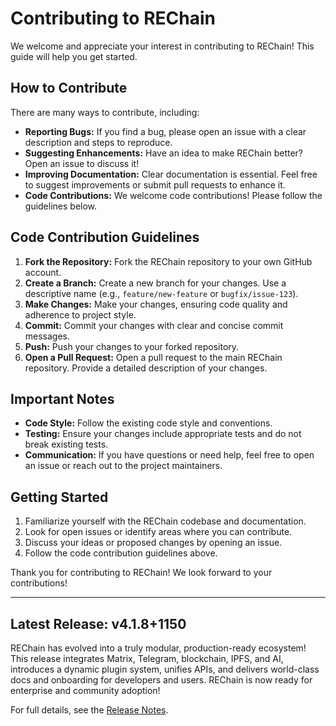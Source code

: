 # Contributing to REChain

We welcome and appreciate your interest in contributing to REChain! This guide will help you get started.

## How to Contribute

There are many ways to contribute, including:

* **Reporting Bugs:** If you find a bug, please open an issue with a clear description and steps to reproduce.
* **Suggesting Enhancements:** Have an idea to make REChain better? Open an issue to discuss it!
* **Improving Documentation:** Clear documentation is essential. Feel free to suggest improvements or submit pull requests to enhance it.
* **Code Contributions:** We welcome code contributions! Please follow the guidelines below.

## Code Contribution Guidelines

1. **Fork the Repository:** Fork the REChain repository to your own GitHub account.
2. **Create a Branch:** Create a new branch for your changes. Use a descriptive name (e.g., `feature/new-feature` or `bugfix/issue-123`).
3. **Make Changes:** Make your changes, ensuring code quality and adherence to project style.
4. **Commit:** Commit your changes with clear and concise commit messages.
5. **Push:** Push your changes to your forked repository.
6. **Open a Pull Request:** Open a pull request to the main REChain repository. Provide a detailed description of your changes.

## Important Notes

* **Code Style:** Follow the existing code style and conventions.
* **Testing:** Ensure your changes include appropriate tests and do not break existing tests.
* **Communication:** If you have questions or need help, feel free to open an issue or reach out to the project maintainers.

## Getting Started

1. Familiarize yourself with the REChain codebase and documentation.
2. Look for open issues or identify areas where you can contribute.
3. Discuss your ideas or proposed changes by opening an issue.
4. Follow the code contribution guidelines above.

Thank you for contributing to REChain! We look forward to your contributions!

---

## Latest Release: v4.1.8+1150

REChain has evolved into a truly modular, production-ready ecosystem! This release integrates Matrix, Telegram, blockchain, IPFS, and AI, introduces a dynamic plugin system, unifies APIs, and delivers world-class docs and onboarding for developers and users. REChain is now ready for enterprise and community adoption!

For full details, see the [Release Notes](RELEASE_NOTES.md).
